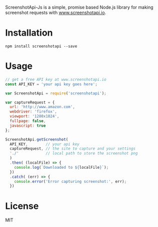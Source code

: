 ScreenshotApi-Js is a simple, promise based Node.js library for making
screenshot requests with www.screenshotapi.io.

# Installation
```
npm install screenshotapi --save
```

# Usage

```javascript
// get a free API key at www.screenshotapi.io
const API_KEY = 'your api key goes here';

var ScreenshotApi = require('screenshotapi');

var captureRequest = {
  url: 'http://www.amazon.com',
  webdriver: 'firefox',
  viewport: '1280x1024',
  fullpage: false,
  javascript: true
};

ScreenshotApi.getScreenshot(
  API_KEY,        // your api key
  captureRequest, // the site to capture and your settings
  './'            // local path to store the screenshot png
  )
  .then( (localFile) => {
    console.log(`Downloaded to ${localFile}`);
  })
  .catch( (err) => {
    console.error('Error capturing screenshot:', err);
  })
```

# License

MIT
